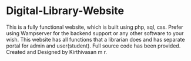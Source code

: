 # Digital-Library-Website

This is a fully functional website, which is built using php, sql, css. Prefer using Wampserver for the backend support or any other software to your wish. This website has all functions that a librarian does and has separate portal for admin and user(student). Full source code has been provided.
Created and Designed by Kirthivasan m r.
